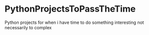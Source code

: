 # PythonProjectsToPassTheTime
Python projects for when i have time to do something interesting not necessarily to complex
